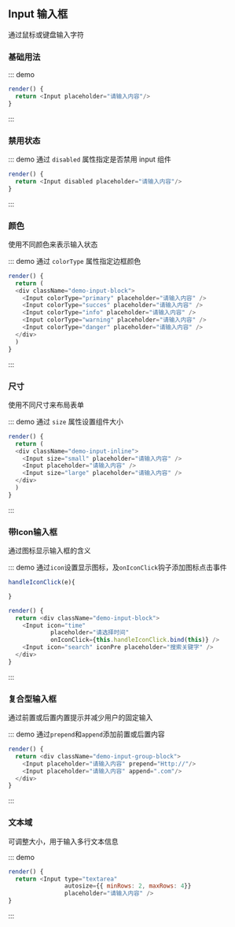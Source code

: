 ## Input 输入框

通过鼠标或键盘输入字符

### 基础用法

::: demo
```js
render() {
  return <Input placeholder="请输入内容"/>
}
```
:::


### 禁用状态

::: demo 通过 `disabled` 属性指定是否禁用 input 组件
```js
render() {
  return <Input disabled placeholder="请输入内容"/>
}
```
:::

### 颜色
使用不同颜色来表示输入状态

::: demo 通过 `colorType` 属性指定边框颜色
```js
render() {
  return (
  <div className="demo-input-block">
    <Input colorType="primary" placeholder="请输入内容" />
    <Input colorType="succes" placeholder="请输入内容" />
    <Input colorType="info" placeholder="请输入内容" />
    <Input colorType="warning" placeholder="请输入内容" />
    <Input colorType="danger" placeholder="请输入内容" />
  </div> 
  )
}
```
:::

### 尺寸
使用不同尺寸来布局表单

::: demo 通过 `size` 属性设置组件大小
```js
render() {
  return (
  <div className="demo-input-inline">
    <Input size="small" placeholder="请输入内容" />
    <Input placeholder="请输入内容" />
    <Input size="large" placeholder="请输入内容" />
  </div> 
  )
}
```
:::

### 带Icon输入框
通过图标显示输入框的含义

::: demo 通过`icon`设置显示图标，及`onIconClick`钩子添加图标点击事件
```js
handleIconClick(e){

}

render() {
  return <div className="demo-input-block">
    <Input icon="time" 
            placeholder="请选择时间" 
            onIconClick={this.handleIconClick.bind(this)} />
    <Input icon="search" iconPre placeholder="搜索关键字" />
  </div>              
}
```
:::

### 复合型输入框
通过前置或后置内置提示并减少用户的固定输入

::: demo 通过`prepend`和`append`添加前置或后置内容
```js
render() {
  return <div className="demo-input-group-block">
    <Input placeholder="请输入内容" prepend="Http://"/>
    <Input placeholder="请输入内容" append=".com"/>
  </div>              
}
```
:::

### 文本域
可调整大小，用于输入多行文本信息

::: demo
```js
render() {
  return <Input type="textarea"   
                autosize={{ minRows: 2, maxRows: 4}} 
                placeholder="请输入内容" />
}
```
:::


